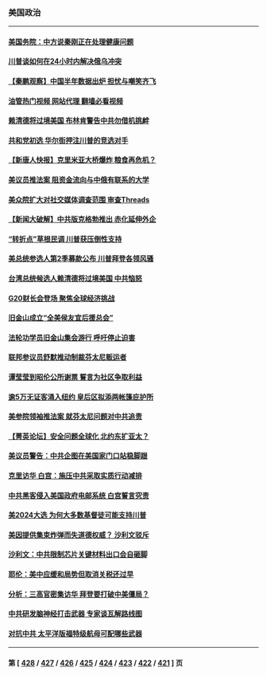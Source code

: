 ### 美国政治
---
#### [美国务院：中方说秦刚正在处理健康问题](../../pages/ncid1078159/n14036399.md?07181245) 
#### [川普谈如何在24小时内解决俄乌冲突](../../pages/ncid1078159/n14036339.md?07181245) 
#### [【秦鹏观察】中国半年数据出炉 担忧与嘲笑齐飞](../../pages/ncid1078159/n14036428.md?07181245) 
#### [油管热门视频 网站代理 翻墙必看视频](http://138.2.39.72:81/youtube.html?epic-marker?07181245)
#### [赖清德将过境美国 布林肯警告中共勿借机挑衅](../../pages/ncid1078159/n14036394.md?07181245) 
#### [共和党初选 华尔街押注川普的竞选对手](../../pages/ncid1078159/n14036363.md?07181245) 
#### [【新唐人快报】克里米亚大桥爆炸 粮食再危机？](../../pages/ncid1078159/n14036421.md?07181245) 
#### [美议员推法案 阻资金流向与中俄有联系的大学](../../pages/ncid1078159/n14036313.md?07181245) 
#### [美众院扩大对社交媒体调查范围 审查Threads](../../pages/ncid1078159/n14036285.md?07181245) 
#### [【新闻大破解】中共版克格勃推出 赤化延伸外企](../../pages/ncid1078159/n14036192.md?07181245) 
#### [“转折点”草根民调 川普获压倒性支持](../../pages/ncid1078159/n14036272.md?07181245) 
#### [美总统参选人第2季募款公布 川普拜登各领风骚](../../pages/ncid1078159/n14036290.md?07181245) 
#### [台湾总统候选人赖清德将过境美国 中共恼怒](../../pages/ncid1078159/n14036295.md?07181245) 
#### [G20财长会登场 聚焦全球经济挑战](../../pages/ncid1078159/n14036240.md?07181245) 
#### [旧金山成立“全美侯友宜后援总会”](../../pages/ncid1078159/n14035973.md?07181245) 
#### [法轮功学员旧金山集会游行 呼吁停止迫害](../../pages/ncid1078159/n14035891.md?07181245) 
#### [联邦参议员舒默推动制裁芬太尼贩运者](../../pages/ncid1078159/n14035835.md?07181245) 
#### [谭莹莹到昭伦公所谢票 誓言为社区争取利益](../../pages/ncid1078159/n14035833.md?07181245) 
#### [逾5万无证客涌入纽约 皇后区拟添两帐篷庇护所](../../pages/ncid1078159/n14035850.md?07181245) 
#### [美参院领袖推法案 就芬太尼问题对中共追责](../../pages/ncid1078159/n14035633.md?07181245) 
#### [【菁英论坛】安全问题全球化 北约东扩亚太？](../../pages/ncid1078159/n14035527.md?07181245) 
#### [美议员警告：中共企图在美国家门口站稳脚跟](../../pages/ncid1078159/n14035624.md?07181245) 
#### [克里访华 白宫：施压中共采取实质行动减排](../../pages/ncid1078159/n14035616.md?07181245) 
#### [中共黑客侵入美国政府电邮系统 白宫誓言究责](../../pages/ncid1078159/n14035618.md?07181245) 
#### [美2024大选 为何大多数基督徒可能支持川普](../../pages/ncid1078159/n14035602.md?07181245) 
#### [美因提供集束炸弹而失道德权威？ 沙利文驳斥](../../pages/ncid1078159/n14035538.md?07181245) 
#### [沙利文：中共限制芯片关键材料出口会自砸脚](../../pages/ncid1078159/n14035489.md?07181245) 
#### [耶伦：美中应缓和局势但取消关税还过早](../../pages/ncid1078159/n14035448.md?07181245) 
#### [分析：三高官密集访华 拜登要打破中美僵局？](../../pages/ncid1078159/n14035009.md?07181245) 
#### [中共研发脑神经打击武器 专家谈瓦解路线图](../../pages/ncid1078159/n14034971.md?07181245) 
#### [对抗中共 太平洋版福特级航母可配哪些武器](../../pages/ncid1078159/n14030834.md?07181245) 

---
#### 第 [ [428](./428.md?07181245) / [427](./427.md?07181245) / [426](./426.md?07181245) / [425](./425.md?07181245) / [424](./424.md?07181245) / [423](./423.md?07181245) / [422](./422.md?07181245) / [421](./421.md?07181245) ] 页
